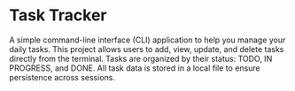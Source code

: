 # Task Tracker 
A simple command-line interface (CLI) application to help you manage your daily tasks. This project allows users to add, view, update, and delete tasks directly from the terminal. Tasks are organized by their status: TODO, IN PROGRESS, and DONE. All task data is stored in a local file to ensure persistence across sessions.
